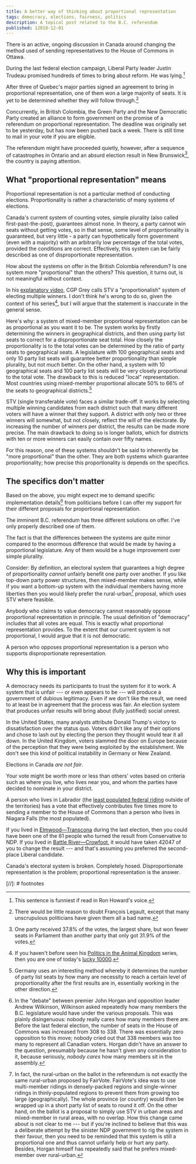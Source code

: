 ```yaml
---
title: A better way of thinking about proportional representation
tags: democracy, elections, fairness, politics
description: A topical post related to the B.C. referendum
published: 12018-12-01
---
```


There is an active, ongoing discussion in Canada around changing the method used of sending representatives to the House of Commons in Ottawa.

During the last federal election campaign, Liberal Party leader Justin Trudeau promised hundreds of times to bring about reform. He was lying.[^trudeau]

After three of Quebec's major parties signed an agreement to bring in proportional representation, one of them won a large majority of seats. It is yet to be determined whether they will follow through.[^legault]

Concurrently, in British Colombia, the Green Party and the New Democratic Party created an alliance to form government on the promise of a referendum on proportional representation. The deadline was originally set to be yesterday, but has now been pushed back a week. There is still time to mail in your vote if you are eligible.

The referendum might have proceeded quietly, however, after a sequence of catastrophes in Ontario and an absurd election result in New Brunswick[^newbrunswick], the country is paying attention.

## What "proportional representation" means

Proportional representation is not a particular method of conducting elections. Proportionality is rather a characteristic of many systems of elections.

Canada's current system of counting votes, simple plurality (also called first-past-the-post), guarantees almost none. In theory, a party cannot win seats without getting votes, so in that sense, some level of proportionality is guaranteed, but very little - a party can hypothetically form government (even with a majority) with an arbitrarily low percentage of the total votes, provided the conditions are correct. Effectively, this system can be fairly described as one of disproportionate representation.

How about the systems on offer in the British Colombia referendum? Is one system more "proportional" than the others? This question, it turns out, is not meaningful without context.

In his [explanatory video](https://www.xkcd.com/1053/), CGP Grey calls STV a "proportionalish" system of electing multiple winners. I don't think he's wrong to do so, given the context of his series[^animalkingdom], but I will argue that the statement is inaccurate in the general sense.

Here's why: a system of mixed-member proportional representation can be as proportional as you want it to be. The system works by firstly determining the winners in geographical districts, and then using party list seats to correct for a disproportionate seat total. How closely the proportionality is to the total votes can be determined by the ratio of party seats to geographical seats. A legislature with 100 geographical seats and only 10 party list seats will guarantee better proportionality than simple plurality, but not *much* better. On the other hand, a system with 10 geographical seats and 100 party list seats will be very closely proportional to the total vote. The drawback to this is reduced "local" representation. Most countries using mixed-member proportional allocate 50% to 66% of the seats to geographical districts.[^germany]

STV (single transferable vote) faces a similar trade-off. It works by selecting multiple winning candidates from each district such that many different voters will have a winner that they support. A district with only two or three winners will somewhat, but not closely, reflect the will of the electorate. By increasing the number of winners per district, the results can be made more precise. The main drawback to doing so is longer ballots, which for districts with ten or more winners can easily contain over fifty names.

For this reason, one of these systems shouldn't be said to inherently be "more proportional" than the other. They are both systems which guarantee proportionality; how precise this proportionality is depends on the specifics.

## The specifics don't matter

Based on the above, you might expect me to demand specific implementation details[^debate] from politicians before I can offer my support for their different proposals for proportional representation.

The imminent B.C. referendum has three different solutions on offer. I've only properly described one of them.

The fact is that the differences between the systems are quite minor compared to the enormous difference that would be made by having a proportional legislature. Any of them would be a huge improvement over simple plurality.

Consider: By definition, an electoral system that guarantees a high degree of proportionality *cannot* unfairly benefit one party over another. If you like top-down party power structures, then mixed-member makes sense, while if you want a bottom-up system with the individual members having more liberties then you would likely prefer the rural-urban[^ruralurban] proposal, which uses STV where feasible. 

Anybody who claims to value democracy cannot reasonably oppose proportional representation in principle. The usual definition of "democracy" includes that all votes are equal. This is exactly what proportional representation provides. To the extent that our current system is not proportional, I would argue that it is not democratic.

A person who opposes proportional representation is a person who supports disproportionate representation. 

## Why this is important

A democracy needs its participants to trust the system for it to work. A system that is unfair --- or even appears to be --- will produce a government of dubious legitimacy. Even if we don't like the result, we need to at least be in agreement that the process was fair. An election system that produces unfair results will bring about (fully justified) social unrest.

In the United States, many analysts attribute Donald Trump's victory to dissatisfaction over the status quo. Voters didn't like any of their options and chose to lash out by electing the person they thought would tear it all down. In the United Kingdom, voters slammed the door on Europe because of the perception that they were being exploited by the establishment. We don't see this kind of political instability in Germany or New Zealand.

Elections in Canada *are not fair*. 

Your vote might be worth more or less than others' votes based on criteria such as where you live, who lives near you, and whom the parties have decided to nominate in your district.

A person who lives in Labrador (the [least populated federal riding](https://en.wikipedia.org/wiki/Population_of_Canadian_federal_ridings) outside of the territories) has a vote that effectively contributes five times more to sending a member to the House of Commons than a person who lives in Niagara Falls (the most populated).

If you lived in [Elmwood—Transcona](https://en.wikipedia.org/wiki/Elmwood%E2%80%94Transcona) during the last election, then you could have been one of the 61 people who turned the result from Conservative to NDP. If you lived in [Battle River—Crowfoot](https://en.wikipedia.org/wiki/Battle_River%E2%80%94Crowfoot), it would have taken 42047 of you to change the result --- and that's assuming you preferred the second-place Liberal candidate.

Canada's electoral system is broken. Completely hosed. Disproportionate representation is the problem; proportional representation is the answer.

[//]: # footnotes

[^trudeau]: This sentence is funniest if read in Ron Howard's voice. 

[^legault]: There would be little reason to doubt François Legault, except that many unscrupulous politicians have given them all a bad name.

[^newbrunswick]: One party received 37.8% of the votes, the largest share, but won fewer seats in Parliament than another party that only got 31.9% of the votes. 

[^greyvideo]: [Footnote from STV: Proportional Systems vs STV](https://www.youtube.com/watch?v=8DNtsjB7L_I)

[^animalkingdom]: If you haven't before seen his [Politics in the Animal Kingdom](https://www.youtube.com/playlist?list=PL7679C7ACE93A5638) series, then you are one of today's [lucky 10000](https://www.xkcd.com/1053/).

[^germany]: Germany uses an interesting method whereby it determines the number of party list seats by how many are necessity to reach a certain level of proportionality after the first results are in, essentially working in the other direction.

[^ruralurban]: In fact, the rural-urban on the ballot in the referendum is not exactly the same rural-urban proposed by FairVote. FairVote's idea was to use multi-member ridings in densely-packed regions and single-winner ridings in thinly-populated regions to prevent them from growing too large (geographically). The whole province (or country) would then be wrapped up in a short party list of seats to round it off. On the other hand, on the ballot is a proposal to simply use STV in urban areas and mixed-member in rural areas, with no overlap. How this change came about is not clear to me --- but if you're inclined to believe that this was a deliberate attempt by the sinister NDP government to rig the system in their favour, then you need to be reminded that this system is still a proportional one and thus cannot unfairly help or hurt any party. Besides, Horgan himself has repeatedly said that he prefers mixed-member over rural-urban.

[^debate]: In the "debate" between premier John Horgan and opposition leader Andrew Wilkinson, Wilkinson asked repeatedly how many members the B.C. legislature would have under the various proposals. This was plainly disingenuous: nobody really cares how many members there are. Before the last federal election, the number of seats in the House of Commons was increased from 308 to 338. There was essentially zero opposition to this move; nobody cried out that 338 members was too many to represent all Canadian voters. Horgan didn't have an answer to the question, presumably because he hasn't given any consideration to it, because seriously, *nobody cares* how many members sit in the assembly. 
